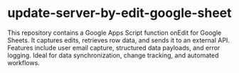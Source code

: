 # update-server-by-edit-google-sheet
This repository contains a Google Apps Script function onEdit for Google Sheets. It captures edits, retrieves row data, and sends it to an external API. Features include user email capture, structured data payloads, and error logging. Ideal for data synchronization, change tracking, and automated workflows.
